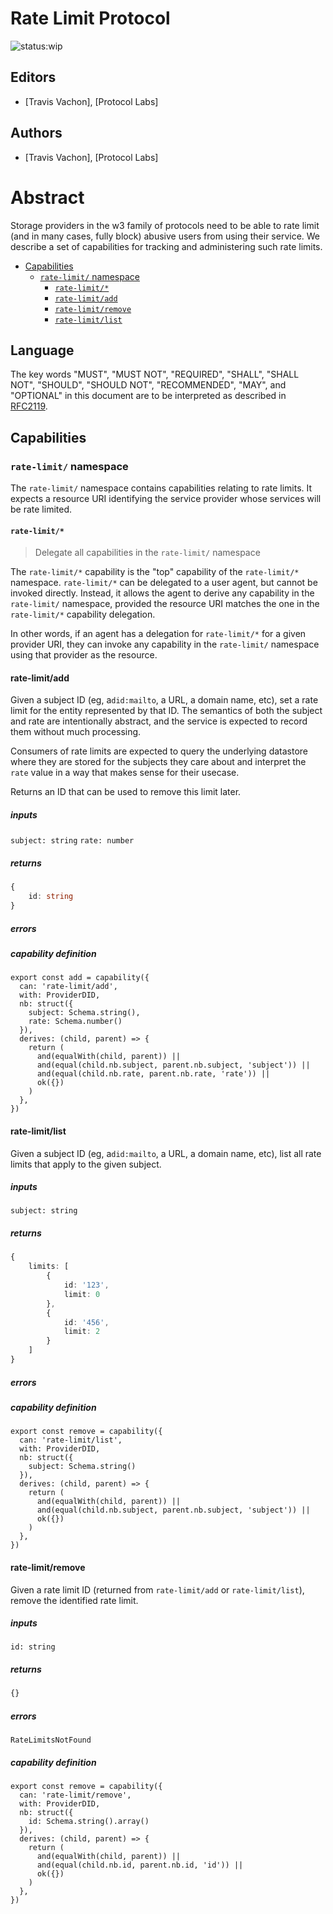 # Rate Limit Protocol

![status:wip](https://img.shields.io/badge/status-wip-orange.svg?style=flat-square)

## Editors

- [Travis Vachon], [Protocol Labs]

## Authors

- [Travis Vachon], [Protocol Labs]

# Abstract

Storage providers in the w3 family of protocols need to be able to rate limit (and in many cases, fully block) abusive users
from using their service. We describe a set of capabilities for tracking and administering such rate limits.

- [Capabilities](#capabilities)
  - [`rate-limit/` namespace](#rate-limit-namespace)
    - [`rate-limit/*`](#rate-limit)
    - [`rate-limit/add`](#ratelimitadd)
    - [`rate-limit/remove`](#ratelimitremove)
    - [`rate-limit/list`](#ratelimitlist)

## Language

The key words "MUST", "MUST NOT", "REQUIRED", "SHALL", "SHALL NOT", "SHOULD", "SHOULD NOT", "RECOMMENDED", "MAY", and "OPTIONAL" in this document are to be interpreted as described in [RFC2119](https://datatracker.ietf.org/doc/html/rfc2119).

## Capabilities

### `rate-limit/` namespace

The `rate-limit/` namespace contains capabilities relating to rate limits. It expects a resource URI identifying the service provider whose services
will be rate limited.

#### `rate-limit/*`

> Delegate all capabilities in the `rate-limit/` namespace

The `rate-limit/*` capability is the "top" capability of the `rate-limit/*` namespace. `rate-limit/*` can be delegated to a user agent, but cannot be invoked directly. Instead, it allows the agent to derive any capability in the `rate-limit/` namespace, provided the resource URI matches the one in the `rate-limit/*` capability delegation.

In other words, if an agent has a delegation for `rate-limit/*` for a given provider URI, they can invoke any capability in the `rate-limit/` namespace using that provider as the resource.

#### rate-limit/add

Given a subject ID (eg, a`did:mailto`, a URL, a domain name, etc), set a rate limit for the entity represented by that ID. The semantics of both the subject and rate are intentionally abstract, and the service is expected to record them without much processing.

Consumers of rate limits are expected to query the underlying datastore where they are stored for the subjects they care about and interpret the `rate` value in a way that makes sense for their usecase.

Returns an ID that can be used to remove this limit later.

##### inputs
`subject: string`
`rate: number`

##### returns

```typescript
{
    id: string
}
```

##### errors

##### capability definition

```javascript=
export const add = capability({
  can: 'rate-limit/add',
  with: ProviderDID,
  nb: struct({
    subject: Schema.string(),
    rate: Schema.number()
  }),
  derives: (child, parent) => {
    return (
      and(equalWith(child, parent)) ||
      and(equal(child.nb.subject, parent.nb.subject, 'subject')) ||
      and(equal(child.nb.rate, parent.nb.rate, 'rate')) ||
      ok({})
    )
  },
})
```

#### rate-limit/list

Given a subject ID (eg, a`did:mailto`, a URL, a domain name, etc), list all rate limits that apply to the given subject.

##### inputs
`subject: string`

##### returns

```typescript
{
    limits: [
        {
            id: '123',
            limit: 0
        },
        {
            id: '456',
            limit: 2
        }
    ]
}
```

##### errors

##### capability definition

```javascript=
export const remove = capability({
  can: 'rate-limit/list',
  with: ProviderDID,
  nb: struct({
    subject: Schema.string()
  }),
  derives: (child, parent) => {
    return (
      and(equalWith(child, parent)) ||
      and(equal(child.nb.subject, parent.nb.subject, 'subject')) ||
      ok({})
    )
  },
})
```

#### rate-limit/remove

Given a rate limit ID (returned from `rate-limit/add` or `rate-limit/list`), remove the identified rate limit.

##### inputs
`id: string`

##### returns

```typescript
{}
```

##### errors

`RateLimitsNotFound`

##### capability definition

```javascript=
export const remove = capability({
  can: 'rate-limit/remove',
  with: ProviderDID,
  nb: struct({
    id: Schema.string().array()
  }),
  derives: (child, parent) => {
    return (
      and(equalWith(child, parent)) ||
      and(equal(child.nb.id, parent.nb.id, 'id')) ||
      ok({})
    )
  },
})
```